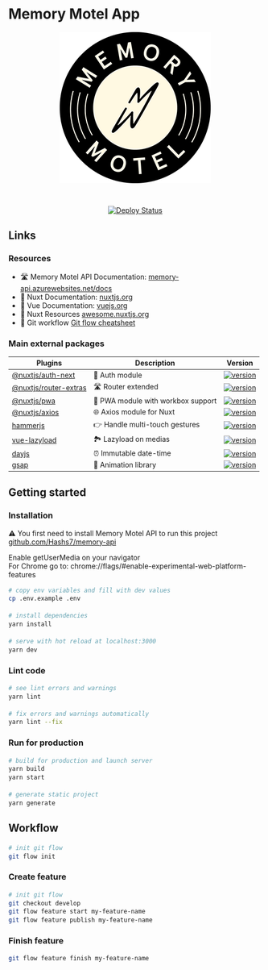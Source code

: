 # Memory Motel App
<p align="center"><img align="center" style="width:300px" src="./.github/memory-motel.png"/></p><br/>
<p align="center">
    <a href="https://app.netlify.com/sites/mm-app/deploys"><img src="https://api.netlify.com/api/v1/badges/1cd8a8b1-4272-4003-8a94-e21b8a558921/deploy-status" alt="Deploy Status"></a>
</p>


## Links

### Resources
- 🛣 Memory Motel API Documentation: [memory-api.azurewebsites.net/docs](https://memory-api.azurewebsites.net/docs/)
- 📘 Nuxt Documentation: [nuxtjs.org](https://nuxtjs.org)
- 📘 Vue Documentation: [vuejs.org](https://vuejs.org)
- 🌟 Nuxt Resources [awesome.nuxtjs.org](https://awesome.nuxtjs.org/)
- 🚦 Git workflow [Git flow cheatsheet](https://danielkummer.github.io/git-flow-cheatsheet/)

### Main external packages
| Plugins                                                                        | Description                                                                                                              | Version                                                                                                                                           |
| ------------------------------------------------------------------------------ | ------------------------------------------------------------------------------------------------------------------------ | ------------------------------------------------------------------------------------------------------------------------------------------------- |
| [@nuxtjs/auth-next](https://github.com/nuxt-community/auth-module)             | 🔑 Auth module                                                                                                           | [![version](https://img.shields.io/npm/v/@nuxtjs/auth-next?style=flat-square)](https://www.npmjs.com/package/@nuxtjs/auth-next)                   |
| [@nuxtjs/router-extras](https://github.com/nuxt-community/router-extras-module)| 🛣 Router extended                                                                                                       | [![version](https://img.shields.io/npm/v/@nuxtjs/router-extras?style=flat-square)](https://www.npmjs.com/package/@nuxtjs/router-extras)           |
| [@nuxtjs/pwa](https://github.com/nuxt-community/pwa-module)                    | 📱 PWA module with workbox support                                                                                       | [![version](https://img.shields.io/npm/v/@nuxtjs/pwa?style=flat-square)](https://www.npmjs.com/package/@nuxtjs/pwa)                               |
| [@nuxtjs/axios](https://github.com/nuxt-community/axios-module)                | 🌐 Axios module for Nuxt                                                                                       | [![version](https://img.shields.io/npm/v/@nuxtjs/axios?style=flat-square)](https://npmjs.com/package/@nuxtjs/axios)                               |
| [hammerjs](https://github.com/hammerjs/hammer.js/)                             | 👉 Handle multi-touch gestures                                                                                           | [![version](https://img.shields.io/npm/v/hammerjs.svg?style=flat-square)](https://www.npmjs.com/package/hammerjs)                                 |
| [vue-lazyload](https://github.com/hilongjw/vue-lazyload)                       | 🏞 Lazyload on medias                                                                                                    | [![version](https://img.shields.io/npm/v/vue-lazyload.svg?style=flat-square)](https://www.npmjs.com/package/vue-lazyload)                         |
| [dayjs](https://github.com/iamkun/dayjs)                                       | ⏰ Immutable date-time                                                                                                   | [![version](https://img.shields.io/npm/v/dayjs.svg?style=flat-square)](https://www.npmjs.com/package/dayjs)                                       |
| [gsap](https://github.com/greensock/GSAP)                                      | 💃 Animation library                                                                                                   | [![version](https://img.shields.io/npm/v/gsap.svg?style=flat-square)](https://www.npmjs.com/package/gsap)                                       |


## Getting started
### Installation
⚠️ You first need to install Memory Motel API to run this project    
[github.com/Hashs7/memory-api](https://github.com/Hashs7/memory-api)

Enable getUserMedia on your navigator    
For Chrome go to: chrome://flags/#enable-experimental-web-platform-features

```bash
# copy env variables and fill with dev values
cp .env.example .env

# install dependencies
yarn install

# serve with hot reload at localhost:3000
yarn dev
```

### Lint code
```bash
# see lint errors and warnings
yarn lint

# fix errors and warnings automatically
yarn lint --fix
```

### Run for production
```bash
# build for production and launch server
yarn build
yarn start

# generate static project
yarn generate
```

## Workflow

```bash
# init git flow
git flow init
```

### Create feature

```bash
# init git flow
git checkout develop
git flow feature start my-feature-name
git flow feature publish my-feature-name
```

### Finish feature
```bash
git flow feature finish my-feature-name
```


